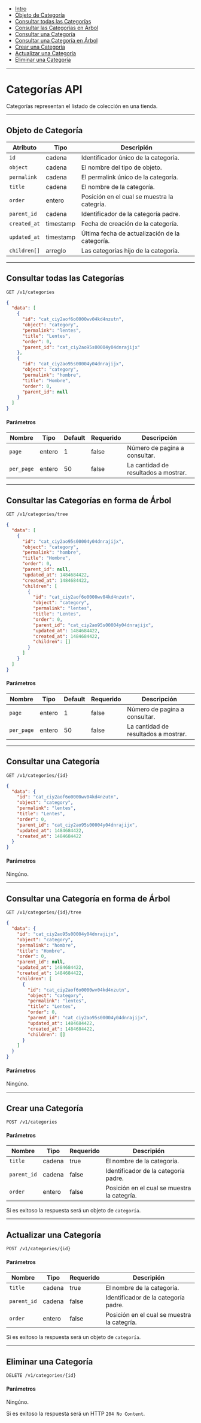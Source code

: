 - [Intro](#intro)
- [Objeto de Categoría](#objeto-de-categoria)
- [Consultar todas las Categorías](#consultar-todas-las-categorias)
- [Consultar las Categorías en Árbol](#consultar-las-categorias-en-arbol)
- [Consultar una Categoría](#consultar-una-categoria)
- [Consultar una Categoría en Árbol](#consultar-una-categoria-en-arbol)
- [Crear una Categoría](#crear-una-categoria)
- [Actualizar una Categoría](#actualizar-una-categoria)
- [Eliminar una Categoría](#eliminar-una-categoria)

***

<a name="intro"></a>
# Categorías API

Categorías representan el listado de colección en una tienda.

---

<a name="objeto-de-categoria"></a>
## Objeto de Categoría

| Atributo           | Tipo      | Descripión                                                           |
|--------------------|-----------|----------------------------------------------------------------------|
| `id`               | cadena    | Identificador único de la categoría.                                 |
| `object`           | cadena    | El nombre del tipo de objeto.                                        |
| `permalink`        | cadena    | El permalink único de la categoría.                                  |
| `title`            | cadena    | El nombre de la categoría.                                           |
| `order`            | entero    | Posición en el cual se muestra la categría.                          |
| `parent_id`        | cadena    | Identificador de la categoría padre.                                 |
| `created_at`       | timestamp | Fecha de creación de la categoría.                                   |
| `updated_at`       | timestamp | Última fecha de actualización de la categoría.                       |
| `children[]`       | arreglo   | Las categorías hijo de la categoría.                                 |

---

<a name="consultar-todas-las-categorias"></a>
## Consultar todas las Categorías

```
GET /v1/categories
```

```json
{
  "data": [
    {
      "id": "cat_ciy2aof6o0000wv04kd4nzutn",
      "object": "category",
      "permalink": "lentes",
      "title": "Lentes",
      "order": 0,
      "parent_id": "cat_ciy2ao95s00004y04dnrajijx"
    },
    {
      "id": "cat_ciy2ao95s00004y04dnrajijx",
      "object": "category",
      "permalink": "hombre",
      "title": "Hombre",
      "order": 0,
      "parent_id": null
    }
  ]
}
```

#### Parámetros

| Nombre     | Tipo   | Default | Requerido | Descripción                          |
|------------|--------|---------|-----------|--------------------------------------|
| `page`     | entero | 1       | false     | Número de pagina a consultar.        |
| `per_page` | entero | 50      | false     | La cantidad de resultados a mostrar. |

---

<a name="consultar-las-categorias-en-arbol"></a>
## Consultar las Categorías en forma de Árbol

```
GET /v1/categories/tree
```

```json
{
  "data": [
    {
      "id": "cat_ciy2ao95s00004y04dnrajijx",
      "object": "category",
      "permalink": "hombre",
      "title": "Hombre",
      "order": 0,
      "parent_id": null,
      "updated_at": 1484684422,
      "created_at": 1484684422,
      "children": [
        {
          "id": "cat_ciy2aof6o0000wv04kd4nzutn",
          "object": "category",
          "permalink": "lentes",
          "title": "Lentes",
          "order": 0,
          "parent_id": "cat_ciy2ao95s00004y04dnrajijx",
          "updated_at": 1484684422,
          "created_at": 1484684422,
          "children": []
        }
      ]
    }
  ]
}
```

#### Parámetros

| Nombre     | Tipo   | Default | Requerido | Descripción                          |
|------------|--------|---------|-----------|--------------------------------------|
| `page`     | entero | 1       | false     | Número de pagina a consultar.        |
| `per_page` | entero | 50      | false     | La cantidad de resultados a mostrar. |

---

<a name="consultar-una-categoria"></a>
## Consultar una Categoría

```
GET /v1/categories/{id}
```

```json
{
  "data": {
    "id": "cat_ciy2aof6o0000wv04kd4nzutn",
    "object": "category",
    "permalink": "lentes",
    "title": "Lentes",
    "order": 0,
    "parent_id": "cat_ciy2ao95s00004y04dnrajijx",
    "updated_at": 1484684422,
    "created_at": 1484684422
  }
}
```

#### Parámetros

Ningúno.

---

<a name="consultar-una-categoria-en-arbol"></a>
## Consultar una Categoría en forma de Árbol

```
GET /v1/categories/{id}/tree
```

```json
{
  "data": {
    "id": "cat_ciy2ao95s00004y04dnrajijx",
    "object": "category",
    "permalink": "hombre",
    "title": "Hombre",
    "order": 0,
    "parent_id": null,
    "updated_at": 1484684422,
    "created_at": 1484684422,
    "children": [
      {
        "id": "cat_ciy2aof6o0000wv04kd4nzutn",
        "object": "category",
        "permalink": "lentes",
        "title": "Lentes",
        "order": 0,
        "parent_id": "cat_ciy2ao95s00004y04dnrajijx",
        "updated_at": 1484684422,
        "created_at": 1484684422,
        "children": []
      }
    ]
  }
}
```

#### Parámetros

Ningúno.

---

<a name="crear-una-categoria"></a>
## Crear una Categoría

```
POST /v1/categories
```

#### Parámetros

| Nombre              | Tipo      | Requerido | Descripión                                                     |
|-------------------- |-----------|-----------|----------------------------------------------------------------|
| `title`             | cadena    | true      | El nombre de la categoría.                                     |
| `parent_id`         | cadena    | false     | Identificador de la categoría padre.                           |
| `order`             | entero    | false     | Posición en el cual se muestra la categría.                    |

Si es exitoso la respuesta será un objeto de `categoría`.

---

<a name="actualizar-una-categoria"></a>
## Actualizar una Categoría

```
POST /v1/categories/{id}
```

#### Parámetros

| Nombre              | Tipo      | Requerido | Descripión                                                     |
|-------------------- |-----------|-----------|----------------------------------------------------------------|
| `title`             | cadena    | true      | El nombre de la categoría.                                     |
| `parent_id`         | cadena    | false     | Identificador de la categoría padre.                           |
| `order`             | entero    | false     | Posición en el cual se muestra la categría.                    |

Si es exitoso la respuesta será un objeto de `categoría`.

---

<a name="eliminar-una-categoria"></a>
## Eliminar una Categoría

```
DELETE /v1/categories/{id}
```

#### Parámetros

Ningúno.

Si es exitoso la respuesta será un HTTP `204 No Content`.

